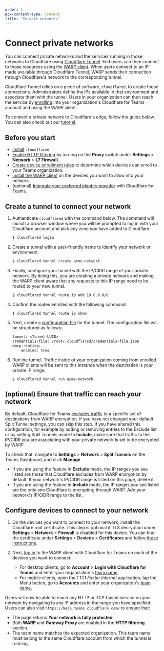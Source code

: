 ```yaml
---
order: 4
pcx-content-type: concept
title: "Private networks"
---
```


# Connect private networks

You can connect private networks and the services running in those networks to Cloudflare using [Cloudflare Tunnel](/glossary#cloudflare-tunnel). End users can then connect to those resources using the [WARP client](/connections/connect-devices/warp). When users connect to an IP made available through Cloudflare Tunnel, WARP sends their connection through Cloudflare's network to the corresponding tunnel.

Cloudflare Tunnel relies on a piece of software, `cloudflared`, to create those connections. Administrators define the IPs available in that environment and associate them with the tunnel. Users in your organization can then reach the service by [enrolling](/connections/connect-devices/warp/deployment) into your organization's Cloudflare for Teams account and using the WARP client.

To connect a private network to Cloudflare's edge, follow the guide below. You can also check out our [tutorial](/tutorials/warp-to-tunnel).

## Before you start

* [Install](/connections/connect-apps/install-and-setup/installation) `cloudflared`.
* [Enable HTTP filtering](/policies/filtering/http-policies) by turning on the **Proxy** switch under **Settings** > **Network** > **L7 Firewall**.
* [Create device enrollment rules](/connections/connect-devices/warp/warp-settings#device-enrollment-permissions) to determine which devices can enroll to your Teams organization.
* [Install the WARP client](/connections/connect-devices/warp) on the devices you want to allow into your network.
* (optional) [Integrate your preferred identity provider](/identity/idp-integration) with Cloudflare for Teams. 

## Create a tunnel to connect your network

1. Authenticate `cloudflared` with the command below. The command will launch a browser window where you will be prompted to log in with your Cloudflare account and pick any zone you have added to Cloudflare.

    ```bash
    $ cloudflared login
    ```

1. Create a tunnel with a user-friendly name to identify your network or environment. 

    ```bash
    $ cloudflared tunnel create acme-network
    ```

1. Finally, configure your tunnel with the IP/CIDR range of your private network. By doing this, you are creating a private network and making the WARP client aware that any requests to this IP range need to be routed to your new tunnel. 

    ```bash
    $ cloudflared tunnel route ip add 10.0.0.0/8
    ```
1. Confirm the routes enrolled with the following command:

    ```bash
    $ cloudflared tunnel route ip show
    ```

1. Next, create a [configuration file](/connections/connect-apps/configuration/configuration-file) for the tunnel. The configuration file will be structured as follows: 

    ```txt
    tunnel: <Tunnel-UUID>
    credentials-file: /root/.cloudflared/credentials-file.json
    warp-routing:
        enabled: true
    ```

1. Run the tunnel. Traffic inside of your organization coming from enrolled WARP clients will be sent to this instance when the destination is your private IP range.

    ```
    $ cloudflared tunnel run acme-network
    ```

## (optional) Ensure that traffic can reach your network

By default, Cloudflare for Teams [excludes traffic](/connections/connect-devices/warp/exclude-traffic/split-tunnels) to a specific set of destinations from WARP encryption. If you have not changed your default Split Tunnel settings, you can skip this step. If you have altered this configuration, for example by adding or removing entries to the Exclude list or by setting Split Tunnels mode to **Include**, make sure that traffic to the IP/CIDR you are associating with your private network is set to be encrypted by WARP.

To check that, navigate to **Settings** > **Network** > **Split Tunnels** on the Teams Dashboard, and click **Manage**.

* If you are using the feature in **Exclude** mode, the IP ranges you see listed are those that Cloudflare excludes from WARP encryption by default. If your network's IP/CIDR range is listed on this page, delete it.
* If you are using the feature in **Include** mode, the IP ranges you see listed are the only one Cloudflare is encrypting through WARP. Add your network's IP/CIDR range to the list.

## Configure devices to connect to your network

1. On the devices you want to connect to your network, install the Cloudflare root certificate. This step is optional if TLS decryption under **Settings** > **Network** > **Firewall** is disabled for this device. You can find the certificate under **Settings** > **Devices** > **Certificates** and follow [these instructions](/connections/connect-devices/warp/install-cloudflare-cert).

1. Next, [log in](/connections/connect-devices/warp/deployment) to the WARP client with Cloudflare for Teams on each of the devices you want to connect.
    * For desktop clients, go to **Account** > **Login with Cloudflare for Teams** and enter your organization's [team name](/glossary#team-name).
    * For mobile clients, open the *1.1.1.1 Faster Internet* application, tap the Menu button, go to **Accounts** and enter your organization's [team name](/glossary#team-name).

Users will now be able to reach any HTTP or TCP-based service on your network by navigating to any IP address in the range you have specified. Users can also visit `https://help.teams.cloudflare.com/` to ensure that:

* The page returns **Your network is fully protected**.
* Both **WARP** and **Gateway Proxy** are enabled in the **HTTP filtering** section.
* The team name matches the expected organization. This team name must belong to the same Cloudflare account from which the tunnel is running.
